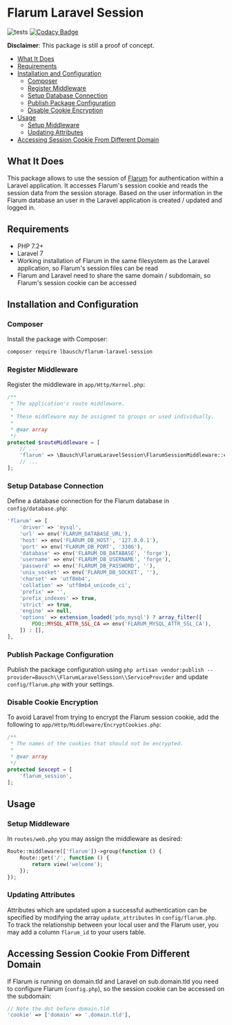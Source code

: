 # Flarum Laravel Session <!-- omit in toc -->

![tests](https://github.com/lbausch/flarum-laravel-session/workflows/tests/badge.svg) [![Codacy Badge](https://app.codacy.com/project/badge/Coverage/08e639f60aca4927891fa9e4661003bd)](https://www.codacy.com/manual/lbausch/flarum-laravel-session)

**Disclaimer**: This package is still a proof of concept.

- [What It Does](#what-it-does)
- [Requirements](#requirements)
- [Installation and Configuration](#installation-and-configuration)
  - [Composer](#composer)
  - [Register Middleware](#register-middleware)
  - [Setup Database Connection](#setup-database-connection)
  - [Publish Package Configuration](#publish-package-configuration)
  - [Disable Cookie Encryption](#disable-cookie-encryption)
- [Usage](#usage)
  - [Setup Middleware](#setup-middleware)
  - [Updating Attributes](#updating-attributes)
- [Accessing Session Cookie From Different Domain](#accessing-session-cookie-from-different-domain)

## What It Does
This package allows to use the session of [Flarum](https://flarum.org/) for authentication within a Laravel application.
It accesses Flarum's session cookie and reads the session data from the session storage.
Based on the user information in the Flarum database an user in the Laravel application is created / updated and logged in.

## Requirements
+ PHP 7.2+
+ Laravel 7
+ Working installation of Flarum in the same filesystem as the Laravel application, so Flarum's session files can be read
+ Flarum and Laravel need to share the same domain / subdomain, so Flarum's session cookie can be accessed

## Installation and Configuration

### Composer
Install the package with Composer:
```bash
composer require lbausch/flarum-laravel-session
```

### Register Middleware
Register the middleware in `app/Http/Kernel.php`:
```php
/**
 * The application's route middleware.
 *
 * These middleware may be assigned to groups or used individually.
 *
 * @var array
 */
protected $routeMiddleware = [
    // ...
    'flarum' => \Bausch\FlarumLaravelSession\FlarumSessionMiddleware::class,
    // ...
];
```

### Setup Database Connection
Define a database connection for the Flarum database in `config/database.php`:
```php
'flarum' => [
    'driver' => 'mysql',
    'url' => env('FLARUM_DATABASE_URL'),
    'host' => env('FLARUM_DB_HOST', '127.0.0.1'),
    'port' => env('FLARUM_DB_PORT', '3306'),
    'database' => env('FLARUM_DB_DATABASE', 'forge'),
    'username' => env('FLARUM_DB_USERNAME', 'forge'),
    'password' => env('FLARUM_DB_PASSWORD', ''),
    'unix_socket' => env('FLARUM_DB_SOCKET', ''),
    'charset' => 'utf8mb4',
    'collation' => 'utf8mb4_unicode_ci',
    'prefix' => '',
    'prefix_indexes' => true,
    'strict' => true,
    'engine' => null,
    'options' => extension_loaded('pdo_mysql') ? array_filter([
        PDO::MYSQL_ATTR_SSL_CA => env('FLARUM_MYSQL_ATTR_SSL_CA'),
    ]) : [],
],
```

### Publish Package Configuration
Publish the package configuration using `php artisan vendor:publish --provider=Bausch\\FlarumLaravelSession\\ServiceProvider` and update `config/flarum.php` with your settings.

### Disable Cookie Encryption
To avoid Laravel from trying to encrypt the Flarum session cookie, add the following to `app/Http/Middleware/EncryptCookies.php`:
```php
/**
 * The names of the cookies that should not be encrypted.
 *
 * @var array
 */
protected $except = [
    'flarum_session',
];
```

## Usage

### Setup Middleware
In `routes/web.php` you may assign the middleware as desired:
```php
Route::middleware(['flarum'])->group(function () {
    Route::get('/', function () {
        return view('welcome');
    });
});
```

### Updating Attributes
Attributes which are updated upon a successful authentication can be specified by modifying the array `update_attributes` in `config/flarum.php`.
To track the relationship between your local user and the Flarum user, you may add a column `flarum_id` to your users table.


## Accessing Session Cookie From Different Domain
If Flarum is running on domain.tld and Laravel on sub.domain.tld you need to configure Flarum (`config.php`), so the session cookie can be accessed on the subdomain:
```php
// Note the dot before domain.tld
'cookie' => ['domain' => '.domain.tld'],
```
